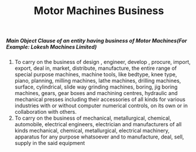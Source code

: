 ﻿---
title: "Motor Machines Business"
weight: 346
layout: docs
---

##### Main Object Clause of an entity having business of Motor Machines(For Example: Lokesh Machines Limited)


1. To carry on the business of design , engineer, develop , procure, import, export, deal in, market, distribute, manufacture, the entire range of special purpose machines, machine tools, like bedtype, knee type, piano, planning, milling machines, lathe machines, drilling machines, surface, cylindrical, slide way grinding machines, boring, jig boring machines, gears, gear boxes and machining centres, hydraulic and mechanical presses including their accessories of all kinds for various industries with or without computer numerical controls, on its own or in collaboration with others.
2. To carry on the business of mechanical, metallurgical, chemical, automobile, electrical engineers, electrician and manufacturers of all kinds mechanical, chemical, metallurgical, electrical machinery, apparatus for any purpose whatsoever and to manufacture, deal, sell, supply in the said equipment

